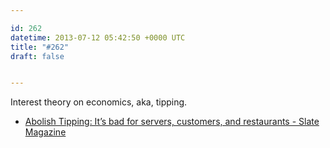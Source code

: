 ```yaml
---

id: 262
datetime: 2013-07-12 05:42:50 +0000 UTC
title: "#262"
draft: false


---
```


Interest theory on economics, aka, tipping. 

 
 * [Abolish Tipping: It’s bad for servers, customers, and restaurants - Slate Magazine](http://www.slate.com/articles/business/moneybox/2013/07/abolish_tipping_it_s_bad_for_servers_customers_and_restaurants.html?wpisrc=most_viral)


